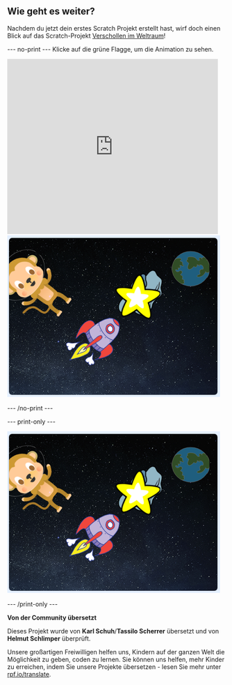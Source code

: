 ## Wie geht es weiter?

Nachdem du jetzt dein erstes Scratch Projekt erstellt hast, wirf doch einen Blick auf das Scratch-Projekt [Verschollen im Weltraum](https://projects.raspberrypi.org/de-DE/projects/lost-in-space?utm_source=pathway&utm_medium=whatnext&utm_campaign=projects)!

--- no-print --- Klicke auf die grüne Flagge, um die Animation zu sehen.

<div class="scratch-preview">
  <iframe allowtransparency="true" width="485" height="402" src="https://scratch.mit.edu/projects/embed/334689239/?autostart=false" frameborder="0" scrolling="no"></iframe>
  <img src="images/space-final.png">
</div>

--- /no-print ---

--- print-only ---

![Fertiges Projekt](images/space-final.png)

--- /print-only ---


**Von der Community übersetzt**

Dieses Projekt wurde von **Karl Schuh**/**Tassilo Scherrer** übersetzt und von **Helmut Schlimper** überprüft.

Unsere großartigen Freiwilligen helfen uns, Kindern auf der ganzen Welt die Möglichkeit zu geben, coden zu lernen. Sie können uns helfen, mehr Kinder zu erreichen, indem Sie unsere Projekte übersetzen - lesen Sie mehr unter [rpf.io/translate](https://rpf.io/translate).
